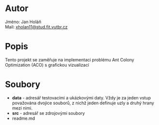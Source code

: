 # Autor

Jméno: Jan Holáň \
Mail: xholan11@stud.fit.vutbr.cz

# Popis

Tento projekt se zaměřuje na implementaci problému Ant Colony Optimization (ACO) s grafickou vizualizací

# Soubory
- **data** - adresář testovacími a ukázkovými daty. Vždy je za jeden vstup považována dvojice souborů, z nichž jeden definuje uzly a druhý hrany mezi nimi.
- **src** - adresář se zdrojovými soubory
- readme.md 